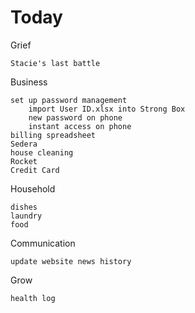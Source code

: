 # Today

Grief

    Stacie's last battle

Business

    set up password management
        import User ID.xlsx into Strong Box
        new password on phone
        instant access on phone
    billing spreadsheet
    Sedera
    house cleaning
    Rocket
    Credit Card
    
Household

    dishes
    laundry
    food

Communication

    update website news history

Grow

    health log

